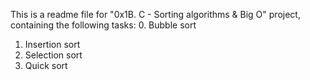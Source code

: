 This is a readme file for "0x1B. C - Sorting algorithms & Big O" project, containing the following tasks:
0. Bubble sort
1. Insertion sort
2. Selection sort
3. Quick sort

